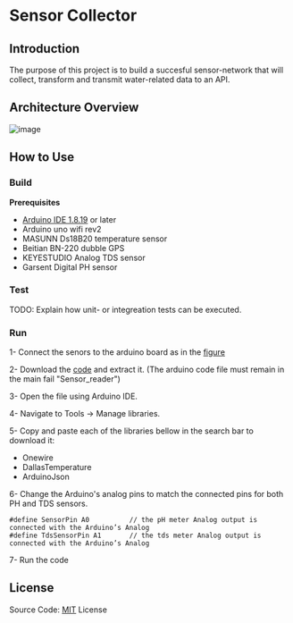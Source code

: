 # Sensor Collector

## Introduction
The purpose of this project is to build a succesful sensor-network that will collect, transform and transmit water-related data to an API. 

## Architecture Overview
![image](https://github.com/Hemofrags/pictures/blob/main/7c7e425912a04b4514be9cc7e669b9bd.png)

## How to Use

### Build

**Prerequisites**
* [Arduino IDE 1.8.19](https://www.arduino.cc/en/software) or later
* Arduino uno wifi rev2
* MASUNN Ds18B20 temperature sensor
* Beitian BN-220 dubble GPS
* KEYESTUDIO Analog TDS sensor
* Garsent Digital PH sensor

### Test

TODO: Explain how unit- or integreation tests can be executed.

### Run

1- Connect the senors to the arduino board as in the [figure](https://github.com/sensor-network/sensor-collector/blob/main/Diagrams/sensor_circuit.png)

2- Download the [code](https://github.com/sensor-network/sensor-collector/blob/main/sensor_code/Sensor_reader.zip) and extract it. (The arduino code file must remain in the main fail "Sensor_reader")

3- Open the file using Arduino IDE.

4- Navigate to Tools -> Manage libraries.

5- Copy and paste each of the libraries bellow in the search bar to download it:
   * Onewire
   * DallasTemperature
   * ArduinoJson

6- Change the Arduino's analog pins to match the connected pins for both PH and TDS sensors.
```
#define SensorPin A0          // the pH meter Analog output is connected with the Arduino’s Analog
#define TdsSensorPin A1       // the tds meter Analog output is connected with the Arduino’s Analog
```

7- Run the code

## License
Source Code: [MIT](https://github.com/sensor-network/sensor-collector/blob/main/license.txt) License
